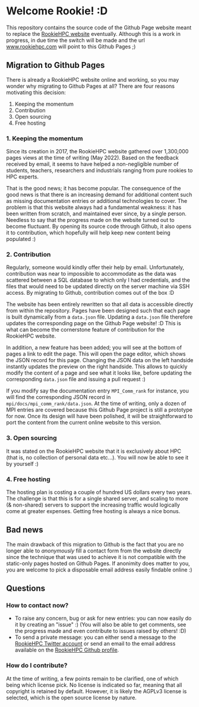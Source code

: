 # Welcome Rookie! :D #
This repository contains the source code of the Github Page website meant to replace the [RookieHPC website](https://www.rookiehpc.com) eventually. Although this is a work in progress, in due time the switch will be made and the url www.rookiehpc.com will point to this Github Pages ;)

## Migration to Github Pages ##
There is already a RookieHPC website online and working, so you may wonder why migrating to Github Pages at all? There are four reasons motivating this decision:
1. Keeping the momentum
1. Contribution
1. Open sourcing
1. Free hosting

### 1. Keeping the momentum ###
Since its creation in 2017, the RookieHPC website gathered over 1,300,000 pages views at the time of writing (May 2022). Based on the feedback received by email, it seems to have helped a non-negligible number of students, teachers, researchers and industrials ranging from pure rookies to HPC experts.

That is the good news; it has become popular. The consequence of the good news is that there is an increasing demand for additional content such as missing documentation entries or additional technologies to cover. The problem is that this website always had a fundamental weakness: it has been written from scratch, and maintained ever since, by a single person. Needless to say that the progress made on the website turned out to become fluctuant. By opening its source code through Github, it also opens it to contribution, which hopefully will help keep new content being populated :)

### 2. Contribution ###
Regularly, someone would kindly offer their help by email. Unfortunately, contribution was near to impossible to accommodate as the data was scattered between a SQL database to which only I had credentials, and the files that would need to be updated directly on the server machine via SSH access. By migrating to Github, contribution comes out of the box :D

The website has been entirely rewritten so that all data is accessible directly from within the repository. Pages have been designed such that each page is built dynamically from a `data.json` file. Updating a `data.json` file therefore updates the corresponding page on the Github Page website! :D This is what can become the cornerstone feature of contribution for the RookieHPC website.

In addition, a new feature has been added; you will see at the bottom of pages a link to edit the page. This will open the page editor, which shows the JSON record for this page. Changing the JSON data on the left handside instantly updates the preview on the right handside. This allows to quickly modify the content of a page and see what it looks like, before updating the corresponding `data.json` file and issuing a pull request :)

If you modify say the documentation entry `MPI_Comm_rank` for instance, you will find the corresponding JSON record in `mpi/docs/mpi_comm_rank/data.json`. At the time of writing, only a dozen of MPI entries are covered because this Github Page project is still a prototype for now. Once its design will have been polished, it will be straightforward to port the content from the current online website to this version.

### 3. Open sourcing ###
It was stated on the RookieHPC website that it is exclusively about HPC (that is, no collection of personal data etc...). You will now be able to see it by yourself :)

### 4. Free hosting ###
The hosting plan is costing a couple of hundred US dollars every two years. The challenge is that this is for a single shared server, and scaling to more (& non-shared) servers to support the increasing traffic would logically come at greater expenses. Getting free hosting is always a nice bonus.

## Bad news ##
The main drawback of this migration to Github is the fact that you are no longer able to *anonymously* fill a contact form from the website directly since the technique that was used to achieve it is not compatible with the static-only pages hosted on Github Pages. If anonimity does matter to you, you are welcome to pick a disposable email address easily findable online :)

## Questions ##
### How to contact now? ###
* To raise any concern, bug or ask for new entries: you can now easily do it by creating an "issue" :) (You will also be able to get comments, see the progress made and even contribute to issues raised by others! :D)
* To send a private message: you can either send a message to the [RookieHPC Twitter account](https://twitter.com/rookiehpc) or send an email to the email address available on the [RookieHPC Github profile](https://github.com/rookiehpc).

### How do I contribute? ###
At the time of writing, a few points remain to be clarified, one of which being which license pick. No license is indicated so far, meaning that all copyright is retained by default. However, it is likely the AGPLv3 license is selected, which is the open source license by nature.

